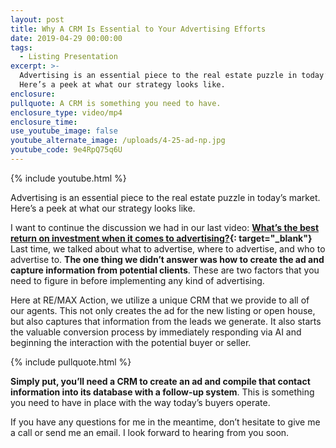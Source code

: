 ```yaml
---
layout: post
title: Why A CRM Is Essential to Your Advertising Efforts
date: 2019-04-29 00:00:00
tags:
  - Listing Presentation
excerpt: >-
  Advertising is an essential piece to the real estate puzzle in today’s market.
  Here’s a peek at what our strategy looks like.
enclosure:
pullquote: A CRM is something you need to have.
enclosure_type: video/mp4
enclosure_time:
use_youtube_image: false
youtube_alternate_image: /uploads/4-25-ad-np.jpg
youtube_code: 9e4RpQ75q6U
---
```


{% include youtube.html %}

Advertising is an essential piece to the real estate puzzle in today’s market. Here’s a peek at what our strategy looks like.

I want to continue the discussion we had in our last video: **[What’s the best return on investment when it comes to advertising?](https://joinrma.com/what-advertising-strategies-bring-the-best-return.html){: target="_blank"}** Last time, we talked about what to advertise, where to advertise, and who to advertise to. **The one thing we didn’t answer was how to create the ad and capture information from potential clients**. These are two factors that you need to figure in before implementing any kind of advertising.

Here at RE/MAX Action, we utilize a unique CRM that we provide to all of our agents. This not only creates the ad for the new listing or open house, but also captures that information from the leads we generate. It also starts the valuable conversion process by immediately responding via AI and beginning the interaction with the potential buyer or seller.

{% include pullquote.html %}

**Simply put, you’ll need a CRM to create an ad and compile that contact information into its database with a follow-up system**. This is something you need to have in place with the way today’s buyers operate.

If you have any questions for me in the meantime, don’t hesitate to give me a call or send me an email. I look forward to hearing from you soon.